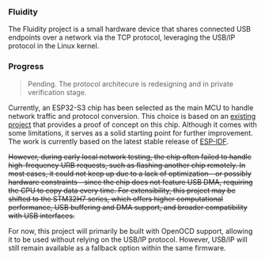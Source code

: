 ### Fluidity

The Fluidity project is a small hardware device that shares connected USB endpoints over a network via the TCP protocol, leveraging the USB/IP protocol in the Linux kernel.

### Progress

> Pending. The protocol architecure is redesigning and in private verification stage.

Currently, an ESP32-S3 chip has been selected as the main MCU to handle network traffic and protocol conversion. This choice is based on an [existing project](https://github.com/chegewara/esp32-usbip-poc) that provides a proof of concept on this chip. Although it comes with some limitations, it serves as a solid starting point for further improvement. The work is currently based on the latest stable release of [ESP-IDF](https://docs.espressif.com/projects/esp-idf/en/v5.5/esp32s3/index.html).

~~However, during early local network testing, the chip often failed to handle high-frequency URB requests, such as flashing another chip remotely. In most cases, it could not keep up due to a lack of optimization—or possibly hardware constraints—since the chip does not feature USB DMA, requiring the CPU to copy data every time. For extensibility, this project may be shifted to the STM32H7 series, which offers higher computational performance, USB buffering and DMA support, and broader compatibility with USB interfaces.~~

For now, this project will primarily be built with OpenOCD support, allowing it to be used without relying on the USB/IP protocol. However, USB/IP will still remain available as a fallback option within the same firmware.
